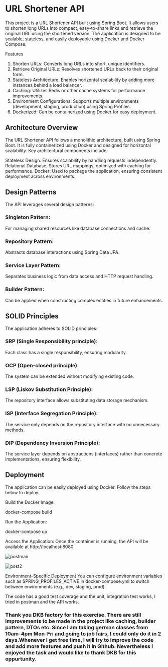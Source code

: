 # URL Shortener API

This project is a URL Shortener API built using Spring Boot. It allows users to shorten long URLs into compact, easy-to-share links and retrieve the original URL using the shortened version. The application is designed to be scalable, stateless, and easily deployable using Docker and Docker Compose.

Features

1. Shorten URLs: Converts long URLs into short, unique identifiers.
2. Retrieve Original URLs: Resolves shortened URLs back to their original form.
3. Stateless Architecture: Enables horizontal scalability by adding more instances behind a load balancer.
4. Caching: Utilizes Redis or other cache systems for performance improvements.
5. Environment Configurations: Supports multiple environments (development, staging, production) using Spring Profiles.
6. Dockerized: Can be containerized using Docker for easy deployment.
   
## Architecture Overview

The URL Shortener API follows a monolithic architecture, built using Spring Boot. It is fully containerized using Docker and designed for horizontal scalability. Key architectural components include:

Stateless Design: Ensures scalability by handling requests independently.
Relational Database: Stores URL mappings, optimized with caching for performance.
Docker: Used to package the application, ensuring consistent deployment across environments.

## Design Patterns

The API leverages several design patterns:

### Singleton Pattern: 

For managing shared resources like database connections and cache.

### Repository Pattern: 

Abstracts database interactions using Spring Data JPA.

### Service Layer Pattern: 

Separates business logic from data access and HTTP request handling.

### Builder Pattern: 

Can be applied when constructing complex entities in future enhancements.

## SOLID Principles
The application adheres to SOLID principles:

### SRP (Single Responsibility principle): 

Each class has a single responsibility, ensuring modularity.

### OCP (Open-closed principle): 

The system can be extended without modifying existing code.

### LSP (Liskov Substitution Principle): 

The repository interface allows substituting data storage mechanism.

### ISP (Interface Segregation Principle): 

The service only depends on the repository interface with no unnecessary methods.

### DIP (Dependency Inversion Principle): 

The service layer depends on abstractions (interfaces) rather than concrete implementations, ensuring flexibility.

## Deployment

The application can be easily deployed using Docker. Follow the steps below to deploy:

Build the Docker Image:

docker-compose build

Run the Application:

docker-compose up

Access the Application: Once the container is running, the API will be available at http://localhost:8080.

![postman](https://github.com/user-attachments/assets/c306bc72-bbd0-473a-a91b-15be3cd4f742)

![post2](https://github.com/user-attachments/assets/7a061933-c556-444a-b53c-3fe5977e6591)

Environment-Specific Deployment
You can configure environment variables such as SPRING_PROFILES_ACTIVE in docker-compose.yml to switch between environments (e.g., dev, staging, prod).

The code has a good test coverage and the unit, integration test works, I tried in postman and the API works.

### Thank you DKB factory for this exercise. There are still improvements to be made in the project like caching, builder pattern, DTOs etc. Since I am taking german classes from 10am-4pm Mon-Fri and going to job fairs, I could only do it in 2 days.Whenever I get free time, I will try to improve the code and add more features and push it in Github. Nevertheless I enjoyed the task and would like to thank DKB for this oppurtunity.
